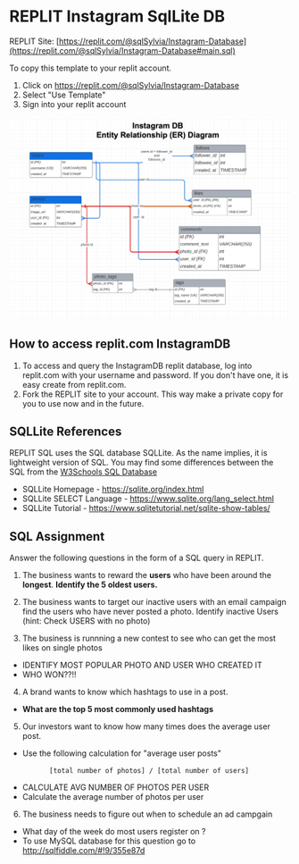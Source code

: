 # REPLIT Instagram SqlLite DB 

REPLIT Site: [https://replit.com/@sqlSylvia/Instagram-Database](https://replit.com/@sqlSylvia/Instagram-Database#main.sql)


To copy this template to your replit account.
1. Click on https://replit.com/@sqlSylvia/Instagram-Database
2. Select "Use Template"
3. Sign into your replit account

![Instagram ER Diagram](InstagramDB-ERDiagram.jpg)

## How to access replit.com InstagramDB
1. To access and query the InstagramDB replit database, log into replit.com with your username and password.  If you don't have one, it is easy create from replit.com.
2. Fork the REPLIT site to your account.  This way make a private copy for you to use now and in the future.


## SQLLite References

REPLIT SQL uses the SQL database SQLLite.  As the name implies, it is lightweight version of SQL.  You may find some differences between the SQL from the [W3Schools SQL Database](https://www.w3schools.com/sql/trysql.asp?filename=trysql_editor)


- SQLLite Homepage - https://sqlite.org/index.html 
- SQLLite SELECT Language - https://www.sqlite.org/lang_select.html
- SQLLite Tutorial - https://www.sqlitetutorial.net/sqlite-show-tables/

## SQL Assignment
Answer the following questions in the form of a SQL query in REPLIT.

1. The business wants to reward the **users** who have been around the **longest**. 
   **Identify the 5 oldest users.**
2. The business wants to target our inactive users with an email campaign 
  find the users who have never posted a photo.
   Identify inactive Users (hint: Check USERS with no photo)

3. The business is runnning a new contest to see who can get the most likes on single photos
  - IDENTIFY MOST POPULAR PHOTO AND USER WHO CREATED IT
  - WHO WON??!!



4. A brand wants to know  which hashtags to use in a post.
  - **What are the top 5 most commonly used hashtags**

5. Our investors want to know how many times does the average user post.
  - Use the following calculation for "average user posts"
  ```
            [total number of photos] / [total number of users]
  ```
  - CALCULATE AVG NUMBER OF PHOTOS PER USER
  - Calculate the average number of photos per user





6.  The business needs to figure out when to schedule an ad campgain
- What day of the week do most users register on ?
- To use MySQL database for this question go to http://sqlfiddle.com/#!9/355e87d

